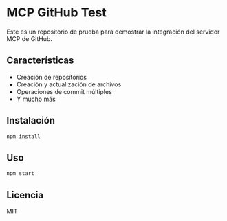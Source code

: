 # MCP GitHub Test

Este es un repositorio de prueba para demostrar la integración del servidor MCP de GitHub.

## Características

- Creación de repositorios
- Creación y actualización de archivos
- Operaciones de commit múltiples
- Y mucho más

## Instalación

```bash
npm install
```

## Uso

```bash
npm start
```

## Licencia

MIT
